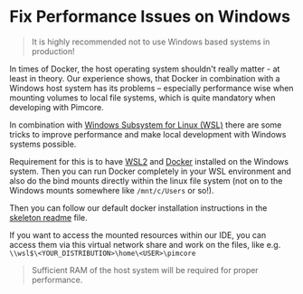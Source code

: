 # Fix Performance Issues on Windows

> It is highly recommended not to use Windows based systems in production!

In times of Docker, the host operating system shouldn't really matter - at least in theory. Our experience shows, that 
Docker in combination with a Windows host system has its problems – especially performance wise when mounting volumes to 
local file systems, which is quite mandatory when developing with Pimcore.

In combination with [Windows Subsystem for Linux (WSL)](https://docs.microsoft.com/en-us/windows/wsl/install-win10) there 
are some tricks to improve performance and make local development with Windows systems possible. 

Requirement for this is to have [WSL2](https://docs.microsoft.com/en-us/windows/wsl/install-win10) and 
[Docker](https://docs.docker.com/docker-for-windows/install/) installed on the Windows system. Then you can run Docker 
completely in your WSL environment and also do the bind mounts directly within the linux file system (not on to the Windows 
mounts somewhere like `/mnt/c/Users` or so!).

Then you can follow our default docker installation instructions in the [skeleton readme](https://github.com/pimcore/skeleton) 
file. 

If you want to access the mounted resources within our IDE, you can access them via this virtual network share and 
work on the files, like e.g. `\\wsl$\<YOUR_DISTRIBUTION>\home\<USER>\pimcore`

> Sufficient RAM of the host system will be required for proper performance. 